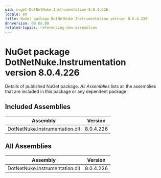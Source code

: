 ```yaml
---
uid: nuget-DotNetNuke.Instrumentation-8.0.4.226
locale: en
title: NuGet package DotNetNuke.Instrumentation version 8.0.4.226
dnnversion: 09.08.00
related-topics: referencing-dnn-assemblies
---
```


# NuGet package DotNetNuke.Instrumentation version 8.0.4.226
Details of published NuGet package.
*All Assemblies* lists all the assemblies that are included in this package or any dependent package.

## Included Assemblies

|Assembly|Version|
|---|---|
|DotNetNuke.Instrumentation.dll|8.0.4.226|

## All Assemblies

|Assembly|Version|
|---|---|
|DotNetNuke.Instrumentation.dll|8.0.4.226|

